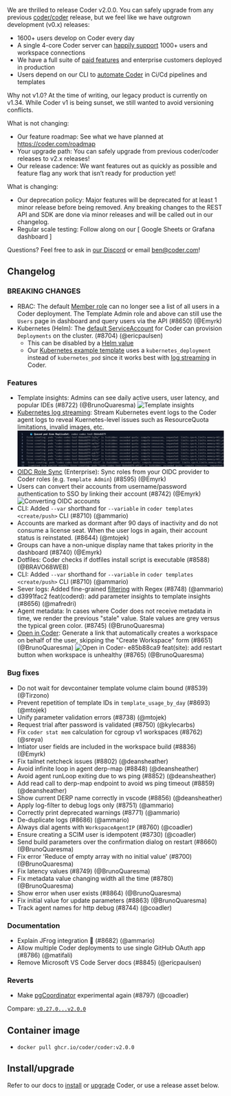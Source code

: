 We are thrilled to release Coder v2.0.0. You can safely upgrade from any previous
[coder/coder](https://github.com/coder/coder) release,
but we feel like we have outgrown development (v0.x) releases:

- 1600+ users develop on Coder every day
- A single 4-core Coder server can [happily support](https://coder.com/docs/v2/latest/admin/scale) 1000+ users and workspace connections
- We have a full suite of [paid features](https://coder.com/docs/v2/latest/enterprise) and enterprise customers deployed in production
- Users depend on our CLI to [automate Coder](https://coder.com/docs/v2/latest/admin/automation) in Ci/Cd pipelines and templates

Why not v1.0? At the time of writing, our legacy product is currently on v1.34. While Coder v1 is being sunset, we still wanted to avoid versioning conflicts.

What is not changing:

- Our feature roadmap: See what we have planned at https://coder.com/roadmap
- Your upgrade path: You can safely upgrade from previous coder/coder releases to v2.x releases!
- Our release cadence: We want features out as quickly as possible and feature flag any work that isn’t ready for production yet!

What is changing:

- Our deprecation policy: Major features will be deprecated for at least 1 minor release before being removed. Any breaking changes to the REST API and SDK are done via minor releases and will be called out in our changelog.
- Regular scale testing: Follow along on our [ Google Sheets or Grafana dashboard ]

Questions? Feel free to ask in [our Discord](https://discord.gg/coder) or email ben@coder.com!

## Changelog

### BREAKING CHANGES

- RBAC: The default [Member role](https://coder.com/docs/v2/latest/admin/users) can no longer see a list of all users in a Coder deployment. The Template Admin role and above can still use the `Users` page in dashboard and query users via the API (#8650) (@Emyrk)
- Kubernetes (Helm): The [default ServiceAccount](https://github.com/coder/coder/blob/8d0e8f45e0fb3802d777a396b4c027ab9788e1b8/helm/values.yaml#L67-L82) for Coder can provision `Deployments` on the cluster. (#8704) (@ericpaulsen)
  - This can be disabled by a [Helm value](https://github.com/coder/coder/blob/8d0e8f45e0fb3802d777a396b4c027ab9788e1b8/helm/values.yaml#L78)
  - Our [Kubernetes example template](https://github.com/coder/coder/tree/main/examples/templates/kubernetes) uses a `kubernetes_deployment` instead of `kubernetes_pod` since it works best with [log streaming](https://coder.com/docs/v2/latest/platforms/kubernetes/deployment-logs) in Coder.

### Features

- Template insights: Admins can see daily active users, user latency, and popular IDEs (#8722) (@BrunoQuaresma)
  ![Template insights](https://user-images.githubusercontent.com/22407953/258239988-69641bd6-28da-4c60-9ae7-c0b1bba53859.png)
- [Kubernetes log streaming](https://coder.com/docs/v2/latest/platforms/kubernetes/deployment-logs): Stream Kubernetes event logs to the Coder agent logs to reveal Kuernetes-level issues such as ResourceQuota limitations, invalid images, etc.
  ![Kubernetes quota](https://raw.githubusercontent.com/coder/coder/main/docs/platforms/kubernetes/coder-logstream-kube-logs-quota-exceeded.png)
- [OIDC Role Sync](https://coder.com/docs/v2/latest/admin/auth#group-sync-enterprise) (Enterprise): Sync roles from your OIDC provider to Coder roles (e.g. `Template Admin`) (#8595) (@Emyrk)
- Users can convert their accounts from username/password authentication to SSO by linking their account (#8742) (@Emyrk)
  ![Converting OIDC accounts](https://user-images.githubusercontent.com/22407953/257408767-5b136476-99d1-4052-aeec-fe2a42618e04.png)
- CLI: Added `--var` shorthand for `--variable` in `coder templates <create/push>` CLI (#8710) (@ammario)
- Accounts are marked as dormant after 90 days of inactivity and do not consume a license seat. When the user logs in again, their account status is reinstated. (#8644) (@mtojek)
- Groups can have a non-unique display name that takes priority in the dashboard (#8740) (@Emyrk)
- Dotfiles: Coder checks if dotfiles install script is executable (#8588) (@BRAVO68WEB)
- CLI: Added `--var` shorthand for `--variable` in `coder templates <create/push>` CLI (#8710) (@ammario)
- Sever logs: Added fine-grained [filtering](https://coder.com/docs/v2/latest/cli/server#-l---log-filter) with Regex (#8748) (@ammario)
- d3991fac2 feat(coderd): add parameter insights to template insights (#8656) (@mafredri)
- Agent metadata: In cases where Coder does not receive metadata in time, we render the previous "stale" value. Stale values are grey versus the typical green color. (#8745) (@BrunoQuaresma)
- [Open in Coder](https://coder.com/docs/v2/latest/templates/open-in-coder): Generate a link that automatically creates a workspace on behalf of the user, skipping the "Create Workspace" form (#8651) (@BrunoQuaresma)
  ![Open in Coder](https://user-images.githubusercontent.com/22407953/257410429-712de64d-ea2c-4520-8abf-0a9ba5a16e7a.png)- e85b88ca9 feat(site): add restart button when workspace is unhealthy (#8765) (@BrunoQuaresma)

### Bug fixes

- Do not wait for devcontainer template volume claim bound (#8539) (@Tirzono)
- Prevent repetition of template IDs in `template_usage_by_day` (#8693) (@mtojek)
- Unify parameter validation errors (#8738) (@mtojek)
- Request trial after password is validated (#8750) (@kylecarbs)
- Fix `coder stat mem` calculation for cgroup v1 workspaces (#8762) (@sreya)
- Intiator user fields are included in the workspace build (#8836) (@Emyrk)
- Fix tailnet netcheck issues (#8802) (@deansheather)
- Avoid infinite loop in agent derp-map (#8848) (@deansheather)
- Avoid agent runLoop exiting due to ws ping (#8852) (@deansheather)
- Add read call to derp-map endpoint to avoid ws ping timeout (#8859) (@deansheather)
- Show current DERP name correctly in vscode (#8856) (@deansheather)
- Apply log-filter to debug logs only (#8751) (@ammario)
- Correctly print deprecated warnings (#8771) (@ammario)
- De-duplicate logs (#8686) (@ammario)
- Always dial agents with `WorkspaceAgentIP` (#8760) (@coadler)
- Ensure creating a SCIM user is idempotent (#8730) (@coadler)
- Send build parameters over the confirmation dialog on restart (#8660) (@BrunoQuaresma)
- Fix error 'Reduce of empty array with no initial value' (#8700) (@BrunoQuaresma)
- Fix latency values (#8749) (@BrunoQuaresma)
- Fix metadata value changing width all the time (#8780) (@BrunoQuaresma)
- Show error when user exists (#8864) (@BrunoQuaresma)
- Fix initial value for update parameters (#8863) (@BrunoQuaresma)
- Track agent names for http debug (#8744) (@coadler)

### Documentation

- Explain JFrog integration 🐸 (#8682) (@ammario)
- Allow multiple Coder deployments to use single GitHub OAuth app (#8786) (@matifali)
- Remove Microsoft VS Code Server docs (#8845) (@ericpaulsen)

### Reverts

- Make [pgCoordinator](https://github.com/coder/coder/pull/8044) experimental again (#8797) (@coadler)

Compare: [`v0.27.0...v2.0.0`](https://github.com/coder/coder/compare/v0.27.0...v2.0.0)

## Container image

- `docker pull ghcr.io/coder/coder:v2.0.0`

## Install/upgrade

Refer to our docs to [install](https://coder.com/docs/v2/latest/install) or [upgrade](https://coder.com/docs/v2/latest/admin/upgrade) Coder, or use a release asset below.
